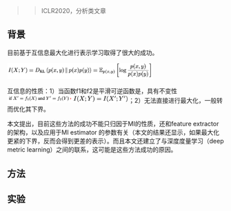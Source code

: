 > > ICLR2020，分析类文章

## 背景

目前基于互信息最大化进行表示学习取得了很大的成功。

<img src="../../images/image-20200223205436755.png" alt="image-20200223205436755" style="zoom:33%;" />

互信息的性质：1）当函数f1和f2是平滑可逆函数是，具有不变性<img src="../../images/image-20200223205608314.png" alt="image-20200223205608314" style="zoom:33%;" />；2）无法直接进行最大化，一般转而优化其下界。

本文提出，目前这些方法的成功不能只归因于MI的性质，还和feature extractor的架构，以及应用于MI estimator 的参数有关（本文的结果还显示，如果最大化更紧的下界，反而会得到更差的表示）。而且本文还建立了与深度度量学习（deep metric learning）之间的联系，这可能是这些方法成功的原因。



## 方法







## 实验